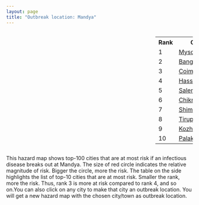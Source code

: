 ```yaml
---
layout: page
title: "Outbreak location: Mandya"
---
```

<div style="width: 100%; overflow: auto;">
<div style="width: 75%; float: left;">
<div id="mapid">
<script src="https://buda-magenta.github.io/hazard_map/load_map.js"></script>

<script>
var marker_outbreak = L.marker([12.523889, 76.896196],{"autoPan": true}).addTo(map); marker_outbreak.bindTooltip("Mandya").openTooltip();

var circle_1 = L.circle([12.305183, 76.655361], {"pane": "markerPane", "color": "red", "fill": true, "fillOpacity": 0.2, "fillRule": "evenodd", "lineCap": "round", "lineJoin": "round", "opacity": 1.0, "radius": 234452, "stroke": true, "weight": 3}).addTo(map);
circle_1.bindTooltip("Mysore<br>rank: 1<br>hazard index: 0.234453")
circle_1.bindPopup('<a href="https://buda-magenta.github.io/hazard_map/Mysore">Mysore</a>')

var circle_2 = L.circle([12.979120, 77.591300], {"pane": "markerPane", "color": "red", "fill": true, "fillOpacity": 0.2, "fillRule": "evenodd", "lineCap": "round", "lineJoin": "round", "opacity": 1.0, "radius": 86278, "stroke": true, "weight": 3}).addTo(map);
circle_2.bindTooltip("Bangalore<br>rank: 2<br>hazard index: 0.086279")
circle_2.bindPopup('<a href="https://buda-magenta.github.io/hazard_map/Bangalore">Bangalore</a>')

var circle_3 = L.circle([11.001812, 76.962843], {"pane": "markerPane", "color": "red", "fill": true, "fillOpacity": 0.2, "fillRule": "evenodd", "lineCap": "round", "lineJoin": "round", "opacity": 1.0, "radius": 8425, "stroke": true, "weight": 3}).addTo(map);
circle_3.bindTooltip("Coimbatore<br>rank: 3<br>hazard index: 0.008425")
circle_3.bindPopup('<a href="https://buda-magenta.github.io/hazard_map/Coimbatore">Coimbatore</a>')

var circle_4 = L.circle([13.007082, 76.099270], {"pane": "markerPane", "color": "red", "fill": true, "fillOpacity": 0.2, "fillRule": "evenodd", "lineCap": "round", "lineJoin": "round", "opacity": 1.0, "radius": 6795, "stroke": true, "weight": 3}).addTo(map);
circle_4.bindTooltip("Hassan<br>rank: 4<br>hazard index: 0.006795")
circle_4.bindPopup('<a href="https://buda-magenta.github.io/hazard_map/Hassan">Hassan</a>')

var circle_5 = L.circle([11.664300, 78.146000], {"pane": "markerPane", "color": "red", "fill": true, "fillOpacity": 0.2, "fillRule": "evenodd", "lineCap": "round", "lineJoin": "round", "opacity": 1.0, "radius": 6756, "stroke": true, "weight": 3}).addTo(map);
circle_5.bindTooltip("Salem<br>rank: 5<br>hazard index: 0.006756")
circle_5.bindPopup('<a href="https://buda-magenta.github.io/hazard_map/Salem">Salem</a>')

var circle_6 = L.circle([13.318014, 75.773874], {"pane": "markerPane", "color": "red", "fill": true, "fillOpacity": 0.2, "fillRule": "evenodd", "lineCap": "round", "lineJoin": "round", "opacity": 1.0, "radius": 3946, "stroke": true, "weight": 3}).addTo(map);
circle_6.bindTooltip("Chikmagalur<br>rank: 6<br>hazard index: 0.003946")
circle_6.bindPopup('<a href="https://buda-magenta.github.io/hazard_map/Chikmagalur">Chikmagalur</a>')

var circle_7 = L.circle([13.932609, 75.574978], {"pane": "markerPane", "color": "red", "fill": true, "fillOpacity": 0.2, "fillRule": "evenodd", "lineCap": "round", "lineJoin": "round", "opacity": 1.0, "radius": 3758, "stroke": true, "weight": 3}).addTo(map);
circle_7.bindTooltip("Shimoga<br>rank: 7<br>hazard index: 0.003759")
circle_7.bindPopup('<a href="https://buda-magenta.github.io/hazard_map/Shimoga">Shimoga</a>')

var circle_8 = L.circle([11.101781, 77.345192], {"pane": "markerPane", "color": "red", "fill": true, "fillOpacity": 0.2, "fillRule": "evenodd", "lineCap": "round", "lineJoin": "round", "opacity": 1.0, "radius": 3528, "stroke": true, "weight": 3}).addTo(map);
circle_8.bindTooltip("Tiruppur<br>rank: 8<br>hazard index: 0.003529")
circle_8.bindPopup('<a href="https://buda-magenta.github.io/hazard_map/Tiruppur">Tiruppur</a>')

var circle_9 = L.circle([11.258608, 75.778874], {"pane": "markerPane", "color": "red", "fill": true, "fillOpacity": 0.2, "fillRule": "evenodd", "lineCap": "round", "lineJoin": "round", "opacity": 1.0, "radius": 3399, "stroke": true, "weight": 3}).addTo(map);
circle_9.bindTooltip("Kozhikode<br>rank: 9<br>hazard index: 0.003400")
circle_9.bindPopup('<a href="https://buda-magenta.github.io/hazard_map/Kozhikode">Kozhikode</a>')

var circle_10 = L.circle([10.787898, 76.474087], {"pane": "markerPane", "color": "red", "fill": true, "fillOpacity": 0.2, "fillRule": "evenodd", "lineCap": "round", "lineJoin": "round", "opacity": 1.0, "radius": 3184, "stroke": true, "weight": 3}).addTo(map);
circle_10.bindTooltip("Palakkad<br>rank: 10<br>hazard index: 0.003185")
circle_10.bindPopup('<a href="https://buda-magenta.github.io/hazard_map/Palakkad">Palakkad</a>')

var circle_11 = L.circle([13.340077, 77.100621], {"pane": "markerPane", "color": "red", "fill": true, "fillOpacity": 0.2, "fillRule": "evenodd", "lineCap": "round", "lineJoin": "round", "opacity": 1.0, "radius": 2535, "stroke": true, "weight": 3}).addTo(map);
circle_11.bindTooltip("Tumkur<br>rank: 11<br>hazard index: 0.002535")
circle_11.bindPopup('<a href="https://buda-magenta.github.io/hazard_map/Tumkur">Tumkur</a>')

var circle_12 = L.circle([13.083694, 80.270186], {"pane": "markerPane", "color": "red", "fill": true, "fillOpacity": 0.2, "fillRule": "evenodd", "lineCap": "round", "lineJoin": "round", "opacity": 1.0, "radius": 2096, "stroke": true, "weight": 3}).addTo(map);
circle_12.bindTooltip("Chennai<br>rank: 12<br>hazard index: 0.002097")
circle_12.bindPopup('<a href="https://buda-magenta.github.io/hazard_map/Chennai">Chennai</a>')

var circle_13 = L.circle([11.876225, 75.373804], {"pane": "markerPane", "color": "red", "fill": true, "fillOpacity": 0.2, "fillRule": "evenodd", "lineCap": "round", "lineJoin": "round", "opacity": 1.0, "radius": 1825, "stroke": true, "weight": 3}).addTo(map);
circle_13.bindTooltip("Kannur<br>rank: 13<br>hazard index: 0.001825")
circle_13.bindPopup('<a href="https://buda-magenta.github.io/hazard_map/Kannur">Kannur</a>')

var circle_14 = L.circle([28.651718, 77.221939], {"pane": "markerPane", "color": "red", "fill": true, "fillOpacity": 0.2, "fillRule": "evenodd", "lineCap": "round", "lineJoin": "round", "opacity": 1.0, "radius": 1762, "stroke": true, "weight": 3}).addTo(map);
circle_14.bindTooltip("Delhi<br>rank: 14<br>hazard index: 0.001763")
circle_14.bindPopup('<a href="https://buda-magenta.github.io/hazard_map/Delhi">Delhi</a>')

var circle_15 = L.circle([20.166670, 79.172114], {"pane": "markerPane", "color": "red", "fill": true, "fillOpacity": 0.2, "fillRule": "evenodd", "lineCap": "round", "lineJoin": "round", "opacity": 1.0, "radius": 1757, "stroke": true, "weight": 3}).addTo(map);
circle_15.bindTooltip("Bhadravati<br>rank: 15<br>hazard index: 0.001758")
circle_15.bindPopup('<a href="https://buda-magenta.github.io/hazard_map/Bhadravati">Bhadravati</a>')

var circle_16 = L.circle([12.869810, 74.843008], {"pane": "markerPane", "color": "red", "fill": true, "fillOpacity": 0.2, "fillRule": "evenodd", "lineCap": "round", "lineJoin": "round", "opacity": 1.0, "radius": 1738, "stroke": true, "weight": 3}).addTo(map);
circle_16.bindTooltip("Mangalore<br>rank: 16<br>hazard index: 0.001739")
circle_16.bindPopup('<a href="https://buda-magenta.github.io/hazard_map/Mangalore">Mangalore</a>')

var circle_17 = L.circle([15.351838, 75.137985], {"pane": "markerPane", "color": "red", "fill": true, "fillOpacity": 0.2, "fillRule": "evenodd", "lineCap": "round", "lineJoin": "round", "opacity": 1.0, "radius": 1583, "stroke": true, "weight": 3}).addTo(map);
circle_17.bindTooltip("Hubli<br>rank: 17<br>hazard index: 0.001583")
circle_17.bindPopup('<a href="https://buda-magenta.github.io/hazard_map/Hubli">Hubli</a>')

var circle_18 = L.circle([19.075990, 72.877393], {"pane": "markerPane", "color": "red", "fill": true, "fillOpacity": 0.2, "fillRule": "evenodd", "lineCap": "round", "lineJoin": "round", "opacity": 1.0, "radius": 1459, "stroke": true, "weight": 3}).addTo(map);
circle_18.bindTooltip("Mumbai<br>rank: 18<br>hazard index: 0.001460")
circle_18.bindPopup('<a href="https://buda-magenta.github.io/hazard_map/Mumbai">Mumbai</a>')

var circle_19 = L.circle([17.388786, 78.461065], {"pane": "markerPane", "color": "red", "fill": true, "fillOpacity": 0.2, "fillRule": "evenodd", "lineCap": "round", "lineJoin": "round", "opacity": 1.0, "radius": 1288, "stroke": true, "weight": 3}).addTo(map);
circle_19.bindTooltip("Hyderabad<br>rank: 19<br>hazard index: 0.001288")
circle_19.bindPopup('<a href="https://buda-magenta.github.io/hazard_map/Hyderabad">Hyderabad</a>')

var circle_20 = L.circle([11.369204, 77.676627], {"pane": "markerPane", "color": "red", "fill": true, "fillOpacity": 0.2, "fillRule": "evenodd", "lineCap": "round", "lineJoin": "round", "opacity": 1.0, "radius": 1276, "stroke": true, "weight": 3}).addTo(map);
circle_20.bindTooltip("Erode<br>rank: 20<br>hazard index: 0.001276")
circle_20.bindPopup('<a href="https://buda-magenta.github.io/hazard_map/Erode">Erode</a>')

var circle_21 = L.circle([13.826383, 77.493772], {"pane": "markerPane", "color": "red", "fill": true, "fillOpacity": 0.2, "fillRule": "evenodd", "lineCap": "round", "lineJoin": "round", "opacity": 1.0, "radius": 1233, "stroke": true, "weight": 3}).addTo(map);
circle_21.bindTooltip("Hindupur<br>rank: 21<br>hazard index: 0.001234")
circle_21.bindPopup('<a href="https://buda-magenta.github.io/hazard_map/Hindupur">Hindupur</a>')

var circle_22 = L.circle([12.955100, 78.269900], {"pane": "markerPane", "color": "red", "fill": true, "fillOpacity": 0.2, "fillRule": "evenodd", "lineCap": "round", "lineJoin": "round", "opacity": 1.0, "radius": 1198, "stroke": true, "weight": 3}).addTo(map);
circle_22.bindTooltip("Robertson Pet<br>rank: 22<br>hazard index: 0.001199")
circle_22.bindPopup('<a href="https://buda-magenta.github.io/hazard_map/Robertson_Pet">Robertson Pet</a>')

var circle_23 = L.circle([14.226644, 76.400512], {"pane": "markerPane", "color": "red", "fill": true, "fillOpacity": 0.2, "fillRule": "evenodd", "lineCap": "round", "lineJoin": "round", "opacity": 1.0, "radius": 1102, "stroke": true, "weight": 3}).addTo(map);
circle_23.bindTooltip("Chitradurga<br>rank: 23<br>hazard index: 0.001103")
circle_23.bindPopup('<a href="https://buda-magenta.github.io/hazard_map/Chitradurga">Chitradurga</a>')

var circle_24 = L.circle([13.137000, 78.133961], {"pane": "markerPane", "color": "red", "fill": true, "fillOpacity": 0.2, "fillRule": "evenodd", "lineCap": "round", "lineJoin": "round", "opacity": 1.0, "radius": 1090, "stroke": true, "weight": 3}).addTo(map);
circle_24.bindTooltip("Kolar<br>rank: 24<br>hazard index: 0.001090")
circle_24.bindPopup('<a href="https://buda-magenta.github.io/hazard_map/Kolar">Kolar</a>')

var circle_25 = L.circle([12.732884, 77.830948], {"pane": "markerPane", "color": "red", "fill": true, "fillOpacity": 0.2, "fillRule": "evenodd", "lineCap": "round", "lineJoin": "round", "opacity": 1.0, "radius": 1066, "stroke": true, "weight": 3}).addTo(map);
circle_25.bindTooltip("Hosur<br>rank: 25<br>hazard index: 0.001067")
circle_25.bindPopup('<a href="https://buda-magenta.github.io/hazard_map/Hosur">Hosur</a>')

var circle_26 = L.circle([14.466127, 75.920636], {"pane": "markerPane", "color": "red", "fill": true, "fillOpacity": 0.2, "fillRule": "evenodd", "lineCap": "round", "lineJoin": "round", "opacity": 1.0, "radius": 901, "stroke": true, "weight": 3}).addTo(map);
circle_26.bindTooltip("Davanagere<br>rank: 26<br>hazard index: 0.000901")
circle_26.bindPopup('<a href="https://buda-magenta.github.io/hazard_map/Davanagere">Davanagere</a>')

var circle_27 = L.circle([22.541418, 88.357691], {"pane": "markerPane", "color": "red", "fill": true, "fillOpacity": 0.2, "fillRule": "evenodd", "lineCap": "round", "lineJoin": "round", "opacity": 1.0, "radius": 874, "stroke": true, "weight": 3}).addTo(map);
circle_27.bindTooltip("Kolkata<br>rank: 27<br>hazard index: 0.000875")
circle_27.bindPopup('<a href="https://buda-magenta.github.io/hazard_map/Kolkata">Kolkata</a>')

var circle_28 = L.circle([12.792907, 78.699917], {"pane": "markerPane", "color": "red", "fill": true, "fillOpacity": 0.2, "fillRule": "evenodd", "lineCap": "round", "lineJoin": "round", "opacity": 1.0, "radius": 769, "stroke": true, "weight": 3}).addTo(map);
circle_28.bindTooltip("Ambur<br>rank: 28<br>hazard index: 0.000769")
circle_28.bindPopup('<a href="https://buda-magenta.github.io/hazard_map/Ambur">Ambur</a>')

var circle_29 = L.circle([18.521428, 73.854454], {"pane": "markerPane", "color": "red", "fill": true, "fillOpacity": 0.2, "fillRule": "evenodd", "lineCap": "round", "lineJoin": "round", "opacity": 1.0, "radius": 683, "stroke": true, "weight": 3}).addTo(map);
circle_29.bindTooltip("Pune<br>rank: 29<br>hazard index: 0.000683")
circle_29.bindPopup('<a href="https://buda-magenta.github.io/hazard_map/Pune">Pune</a>')

var circle_30 = L.circle([17.849907, 75.276320], {"pane": "markerPane", "color": "red", "fill": true, "fillOpacity": 0.2, "fillRule": "evenodd", "lineCap": "round", "lineJoin": "round", "opacity": 1.0, "radius": 626, "stroke": true, "weight": 3}).addTo(map);
circle_30.bindTooltip("Solapur<br>rank: 30<br>hazard index: 0.000626")
circle_30.bindPopup('<a href="https://buda-magenta.github.io/hazard_map/Solapur">Solapur</a>')

var circle_31 = L.circle([23.021624, 72.579707], {"pane": "markerPane", "color": "red", "fill": true, "fillOpacity": 0.2, "fillRule": "evenodd", "lineCap": "round", "lineJoin": "round", "opacity": 1.0, "radius": 458, "stroke": true, "weight": 3}).addTo(map);
circle_31.bindTooltip("Ahmedabad<br>rank: 31<br>hazard index: 0.000459")
circle_31.bindPopup('<a href="https://buda-magenta.github.io/hazard_map/Ahmedabad">Ahmedabad</a>')

var circle_32 = L.circle([9.931308, 76.267414], {"pane": "markerPane", "color": "red", "fill": true, "fillOpacity": 0.2, "fillRule": "evenodd", "lineCap": "round", "lineJoin": "round", "opacity": 1.0, "radius": 404, "stroke": true, "weight": 3}).addTo(map);
circle_32.bindTooltip("Kochi<br>rank: 32<br>hazard index: 0.000404")
circle_32.bindPopup('<a href="https://buda-magenta.github.io/hazard_map/Kochi">Kochi</a>')

var circle_33 = L.circle([16.508759, 80.618510], {"pane": "markerPane", "color": "red", "fill": true, "fillOpacity": 0.2, "fillRule": "evenodd", "lineCap": "round", "lineJoin": "round", "opacity": 1.0, "radius": 387, "stroke": true, "weight": 3}).addTo(map);
circle_33.bindTooltip("Vijayawada<br>rank: 33<br>hazard index: 0.000387")
circle_33.bindPopup('<a href="https://buda-magenta.github.io/hazard_map/Vijayawada">Vijayawada</a>')

var circle_34 = L.circle([17.723128, 83.301284], {"pane": "markerPane", "color": "red", "fill": true, "fillOpacity": 0.2, "fillRule": "evenodd", "lineCap": "round", "lineJoin": "round", "opacity": 1.0, "radius": 383, "stroke": true, "weight": 3}).addTo(map);
circle_34.bindTooltip("Visakhapatnam<br>rank: 34<br>hazard index: 0.000384")
circle_34.bindPopup('<a href="https://buda-magenta.github.io/hazard_map/Visakhapatnam">Visakhapatnam</a>')

var circle_35 = L.circle([14.654623, 77.556260], {"pane": "markerPane", "color": "red", "fill": true, "fillOpacity": 0.2, "fillRule": "evenodd", "lineCap": "round", "lineJoin": "round", "opacity": 1.0, "radius": 374, "stroke": true, "weight": 3}).addTo(map);
circle_35.bindTooltip("Anantapur<br>rank: 35<br>hazard index: 0.000375")
circle_35.bindPopup('<a href="https://buda-magenta.github.io/hazard_map/Anantapur">Anantapur</a>')

var circle_36 = L.circle([9.926115, 78.114098], {"pane": "markerPane", "color": "red", "fill": true, "fillOpacity": 0.2, "fillRule": "evenodd", "lineCap": "round", "lineJoin": "round", "opacity": 1.0, "radius": 351, "stroke": true, "weight": 3}).addTo(map);
circle_36.bindTooltip("Madurai<br>rank: 36<br>hazard index: 0.000352")
circle_36.bindPopup('<a href="https://buda-magenta.github.io/hazard_map/Madurai">Madurai</a>')

var circle_37 = L.circle([15.398403, 73.812918], {"pane": "markerPane", "color": "red", "fill": true, "fillOpacity": 0.2, "fillRule": "evenodd", "lineCap": "round", "lineJoin": "round", "opacity": 1.0, "radius": 350, "stroke": true, "weight": 3}).addTo(map);
circle_37.bindTooltip("Vasco Da Gama<br>rank: 37<br>hazard index: 0.000350")
circle_37.bindPopup('<a href="https://buda-magenta.github.io/hazard_map/Vasco_Da_Gama">Vasco Da Gama</a>')

var circle_38 = L.circle([10.525626, 76.213254], {"pane": "markerPane", "color": "red", "fill": true, "fillOpacity": 0.2, "fillRule": "evenodd", "lineCap": "round", "lineJoin": "round", "opacity": 1.0, "radius": 348, "stroke": true, "weight": 3}).addTo(map);
circle_38.bindTooltip("Thrissur<br>rank: 38<br>hazard index: 0.000349")
circle_38.bindPopup('<a href="https://buda-magenta.github.io/hazard_map/Thrissur">Thrissur</a>')

var circle_39 = L.circle([20.266777, 85.843559], {"pane": "markerPane", "color": "red", "fill": true, "fillOpacity": 0.2, "fillRule": "evenodd", "lineCap": "round", "lineJoin": "round", "opacity": 1.0, "radius": 344, "stroke": true, "weight": 3}).addTo(map);
circle_39.bindTooltip("Bhubaneswar<br>rank: 39<br>hazard index: 0.000344")
circle_39.bindPopup('<a href="https://buda-magenta.github.io/hazard_map/Bhubaneswar">Bhubaneswar</a>')

var circle_40 = L.circle([8.576971, 77.050125], {"pane": "markerPane", "color": "red", "fill": true, "fillOpacity": 0.2, "fillRule": "evenodd", "lineCap": "round", "lineJoin": "round", "opacity": 1.0, "radius": 287, "stroke": true, "weight": 3}).addTo(map);
circle_40.bindTooltip("Thiruvananthapuram<br>rank: 40<br>hazard index: 0.000287")
circle_40.bindPopup('<a href="https://buda-magenta.github.io/hazard_map/Thiruvananthapuram">Thiruvananthapuram</a>')

var circle_41 = L.circle([10.804973, 78.687030], {"pane": "markerPane", "color": "red", "fill": true, "fillOpacity": 0.2, "fillRule": "evenodd", "lineCap": "round", "lineJoin": "round", "opacity": 1.0, "radius": 249, "stroke": true, "weight": 3}).addTo(map);
circle_41.bindTooltip("Tiruchirappalli<br>rank: 41<br>hazard index: 0.000249")
circle_41.bindPopup('<a href="https://buda-magenta.github.io/hazard_map/Tiruchirappalli">Tiruchirappalli</a>')

var circle_42 = L.circle([21.149813, 79.082056], {"pane": "markerPane", "color": "red", "fill": true, "fillOpacity": 0.2, "fillRule": "evenodd", "lineCap": "round", "lineJoin": "round", "opacity": 1.0, "radius": 229, "stroke": true, "weight": 3}).addTo(map);
circle_42.bindTooltip("Nagpur<br>rank: 42<br>hazard index: 0.000229")
circle_42.bindPopup('<a href="https://buda-magenta.github.io/hazard_map/Nagpur">Nagpur</a>')

var circle_43 = L.circle([14.422347, 77.720069], {"pane": "markerPane", "color": "red", "fill": true, "fillOpacity": 0.2, "fillRule": "evenodd", "lineCap": "round", "lineJoin": "round", "opacity": 1.0, "radius": 223, "stroke": true, "weight": 3}).addTo(map);
circle_43.bindTooltip("Dharmavaram<br>rank: 43<br>hazard index: 0.000223")
circle_43.bindPopup('<a href="https://buda-magenta.github.io/hazard_map/Dharmavaram">Dharmavaram</a>')

var circle_44 = L.circle([14.625888, 75.635724], {"pane": "markerPane", "color": "red", "fill": true, "fillOpacity": 0.2, "fillRule": "evenodd", "lineCap": "round", "lineJoin": "round", "opacity": 1.0, "radius": 218, "stroke": true, "weight": 3}).addTo(map);
circle_44.bindTooltip("Ranibennur<br>rank: 44<br>hazard index: 0.000219")
circle_44.bindPopup('<a href="https://buda-magenta.github.io/hazard_map/Ranibennur">Ranibennur</a>')

var circle_45 = L.circle([17.166667, 77.083333], {"pane": "markerPane", "color": "red", "fill": true, "fillOpacity": 0.2, "fillRule": "evenodd", "lineCap": "round", "lineJoin": "round", "opacity": 1.0, "radius": 208, "stroke": true, "weight": 3}).addTo(map);
circle_45.bindTooltip("Gulbarga<br>rank: 45<br>hazard index: 0.000209")
circle_45.bindPopup('<a href="https://buda-magenta.github.io/hazard_map/Gulbarga">Gulbarga</a>')

var circle_46 = L.circle([26.838100, 80.934600], {"pane": "markerPane", "color": "red", "fill": true, "fillOpacity": 0.2, "fillRule": "evenodd", "lineCap": "round", "lineJoin": "round", "opacity": 1.0, "radius": 207, "stroke": true, "weight": 3}).addTo(map);
circle_46.bindTooltip("Lucknow<br>rank: 46<br>hazard index: 0.000208")
circle_46.bindPopup('<a href="https://buda-magenta.github.io/hazard_map/Lucknow">Lucknow</a>')

var circle_47 = L.circle([18.793568, 80.815939], {"pane": "markerPane", "color": "red", "fill": true, "fillOpacity": 0.2, "fillRule": "evenodd", "lineCap": "round", "lineJoin": "round", "opacity": 1.0, "radius": 201, "stroke": true, "weight": 3}).addTo(map);
circle_47.bindTooltip("Bijapur<br>rank: 47<br>hazard index: 0.000201")
circle_47.bindPopup('<a href="https://buda-magenta.github.io/hazard_map/Bijapur">Bijapur</a>')

var circle_48 = L.circle([26.915458, 75.818982], {"pane": "markerPane", "color": "red", "fill": true, "fillOpacity": 0.2, "fillRule": "evenodd", "lineCap": "round", "lineJoin": "round", "opacity": 1.0, "radius": 201, "stroke": true, "weight": 3}).addTo(map);
circle_48.bindTooltip("Jaipur<br>rank: 48<br>hazard index: 0.000201")
circle_48.bindPopup('<a href="https://buda-magenta.github.io/hazard_map/Jaipur">Jaipur</a>')

var circle_49 = L.circle([13.160105, 79.155551], {"pane": "markerPane", "color": "red", "fill": true, "fillOpacity": 0.2, "fillRule": "evenodd", "lineCap": "round", "lineJoin": "round", "opacity": 1.0, "radius": 191, "stroke": true, "weight": 3}).addTo(map);
circle_49.bindTooltip("Chittoor<br>rank: 49<br>hazard index: 0.000192")
circle_49.bindPopup('<a href="https://buda-magenta.github.io/hazard_map/Chittoor">Chittoor</a>')

var circle_50 = L.circle([26.180598, 91.753943], {"pane": "markerPane", "color": "red", "fill": true, "fillOpacity": 0.2, "fillRule": "evenodd", "lineCap": "round", "lineJoin": "round", "opacity": 1.0, "radius": 183, "stroke": true, "weight": 3}).addTo(map);
circle_50.bindTooltip("Guwahati<br>rank: 50<br>hazard index: 0.000183")
circle_50.bindPopup('<a href="https://buda-magenta.github.io/hazard_map/Guwahati">Guwahati</a>')

var circle_51 = L.circle([25.609324, 85.123525], {"pane": "markerPane", "color": "red", "fill": true, "fillOpacity": 0.2, "fillRule": "evenodd", "lineCap": "round", "lineJoin": "round", "opacity": 1.0, "radius": 182, "stroke": true, "weight": 3}).addTo(map);
circle_51.bindTooltip("Patna<br>rank: 51<br>hazard index: 0.000183")
circle_51.bindPopup('<a href="https://buda-magenta.github.io/hazard_map/Patna">Patna</a>')

var circle_52 = L.circle([12.794811, 79.000641], {"pane": "markerPane", "color": "red", "fill": true, "fillOpacity": 0.2, "fillRule": "evenodd", "lineCap": "round", "lineJoin": "round", "opacity": 1.0, "radius": 176, "stroke": true, "weight": 3}).addTo(map);
circle_52.bindTooltip("Vellore<br>rank: 52<br>hazard index: 0.000176")
circle_52.bindPopup('<a href="https://buda-magenta.github.io/hazard_map/Vellore">Vellore</a>')

var circle_53 = L.circle([13.573260, 78.479146], {"pane": "markerPane", "color": "red", "fill": true, "fillOpacity": 0.2, "fillRule": "evenodd", "lineCap": "round", "lineJoin": "round", "opacity": 1.0, "radius": 160, "stroke": true, "weight": 3}).addTo(map);
circle_53.bindTooltip("Madanapalle<br>rank: 53<br>hazard index: 0.000161")
circle_53.bindPopup('<a href="https://buda-magenta.github.io/hazard_map/Madanapalle">Madanapalle</a>')

var circle_54 = L.circle([13.631637, 79.423171], {"pane": "markerPane", "color": "red", "fill": true, "fillOpacity": 0.2, "fillRule": "evenodd", "lineCap": "round", "lineJoin": "round", "opacity": 1.0, "radius": 147, "stroke": true, "weight": 3}).addTo(map);
circle_54.bindTooltip("Tirupati<br>rank: 54<br>hazard index: 0.000148")
circle_54.bindPopup('<a href="https://buda-magenta.github.io/hazard_map/Tirupati">Tirupati</a>')

var circle_55 = L.circle([22.720362, 75.868200], {"pane": "markerPane", "color": "red", "fill": true, "fillOpacity": 0.2, "fillRule": "evenodd", "lineCap": "round", "lineJoin": "round", "opacity": 1.0, "radius": 146, "stroke": true, "weight": 3}).addTo(map);
circle_55.bindTooltip("Indore<br>rank: 55<br>hazard index: 0.000147")
circle_55.bindPopup('<a href="https://buda-magenta.github.io/hazard_map/Indore">Indore</a>')

var circle_56 = L.circle([25.531031, 78.652689], {"pane": "markerPane", "color": "red", "fill": true, "fillOpacity": 0.2, "fillRule": "evenodd", "lineCap": "round", "lineJoin": "round", "opacity": 1.0, "radius": 140, "stroke": true, "weight": 3}).addTo(map);
circle_56.bindTooltip("Jhansi<br>rank: 56<br>hazard index: 0.000141")
circle_56.bindPopup('<a href="https://buda-magenta.github.io/hazard_map/Jhansi">Jhansi</a>')

var circle_57 = L.circle([23.370035, 85.325013], {"pane": "markerPane", "color": "red", "fill": true, "fillOpacity": 0.2, "fillRule": "evenodd", "lineCap": "round", "lineJoin": "round", "opacity": 1.0, "radius": 137, "stroke": true, "weight": 3}).addTo(map);
circle_57.bindTooltip("Ranchi<br>rank: 57<br>hazard index: 0.000137")
circle_57.bindPopup('<a href="https://buda-magenta.github.io/hazard_map/Ranchi">Ranchi</a>')

var circle_58 = L.circle([21.170200, 72.831100], {"pane": "markerPane", "color": "red", "fill": true, "fillOpacity": 0.2, "fillRule": "evenodd", "lineCap": "round", "lineJoin": "round", "opacity": 1.0, "radius": 134, "stroke": true, "weight": 3}).addTo(map);
circle_58.bindTooltip("Surat<br>rank: 58<br>hazard index: 0.000135")
circle_58.bindPopup('<a href="https://buda-magenta.github.io/hazard_map/Surat">Surat</a>')

var circle_59 = L.circle([15.857267, 74.506934], {"pane": "markerPane", "color": "red", "fill": true, "fillOpacity": 0.2, "fillRule": "evenodd", "lineCap": "round", "lineJoin": "round", "opacity": 1.0, "radius": 130, "stroke": true, "weight": 3}).addTo(map);
circle_59.bindTooltip("Belgaum<br>rank: 59<br>hazard index: 0.000130")
circle_59.bindPopup('<a href="https://buda-magenta.github.io/hazard_map/Belgaum">Belgaum</a>')

var circle_60 = L.circle([15.143395, 76.919388], {"pane": "markerPane", "color": "red", "fill": true, "fillOpacity": 0.2, "fillRule": "evenodd", "lineCap": "round", "lineJoin": "round", "opacity": 1.0, "radius": 123, "stroke": true, "weight": 3}).addTo(map);
circle_60.bindTooltip("Bellary<br>rank: 60<br>hazard index: 0.000123")
circle_60.bindPopup('<a href="https://buda-magenta.github.io/hazard_map/Bellary">Bellary</a>')

var circle_61 = L.circle([12.227213, 79.070156], {"pane": "markerPane", "color": "red", "fill": true, "fillOpacity": 0.2, "fillRule": "evenodd", "lineCap": "round", "lineJoin": "round", "opacity": 1.0, "radius": 122, "stroke": true, "weight": 3}).addTo(map);
circle_61.bindTooltip("Tiruvannamalai<br>rank: 61<br>hazard index: 0.000123")
circle_61.bindPopup('<a href="https://buda-magenta.github.io/hazard_map/Tiruvannamalai">Tiruvannamalai</a>')

var circle_62 = L.circle([15.426365, 75.630079], {"pane": "markerPane", "color": "red", "fill": true, "fillOpacity": 0.2, "fillRule": "evenodd", "lineCap": "round", "lineJoin": "round", "opacity": 1.0, "radius": 110, "stroke": true, "weight": 3}).addTo(map);
circle_62.bindTooltip("Gadag<br>rank: 62<br>hazard index: 0.000110")
circle_62.bindPopup('<a href="https://buda-magenta.github.io/hazard_map/Gadag">Gadag</a>')

var circle_63 = L.circle([10.915649, 79.806949], {"pane": "markerPane", "color": "red", "fill": true, "fillOpacity": 0.2, "fillRule": "evenodd", "lineCap": "round", "lineJoin": "round", "opacity": 1.0, "radius": 108, "stroke": true, "weight": 3}).addTo(map);
circle_63.bindTooltip("Pondicherry<br>rank: 63<br>hazard index: 0.000109")
circle_63.bindPopup('<a href="https://buda-magenta.github.io/hazard_map/Pondicherry">Pondicherry</a>')

var circle_64 = L.circle([16.083333, 77.166667], {"pane": "markerPane", "color": "red", "fill": true, "fillOpacity": 0.2, "fillRule": "evenodd", "lineCap": "round", "lineJoin": "round", "opacity": 1.0, "radius": 92, "stroke": true, "weight": 3}).addTo(map);
circle_64.bindTooltip("Raichur<br>rank: 64<br>hazard index: 0.000093")
circle_64.bindPopup('<a href="https://buda-magenta.github.io/hazard_map/Raichur">Raichur</a>')

var circle_65 = L.circle([17.005045, 81.780473], {"pane": "markerPane", "color": "red", "fill": true, "fillOpacity": 0.2, "fillRule": "evenodd", "lineCap": "round", "lineJoin": "round", "opacity": 1.0, "radius": 86, "stroke": true, "weight": 3}).addTo(map);
circle_65.bindTooltip("Rajahmundry<br>rank: 65<br>hazard index: 0.000086")
circle_65.bindPopup('<a href="https://buda-magenta.github.io/hazard_map/Rajahmundry">Rajahmundry</a>')

var circle_66 = L.circle([30.733442, 76.779714], {"pane": "markerPane", "color": "red", "fill": true, "fillOpacity": 0.2, "fillRule": "evenodd", "lineCap": "round", "lineJoin": "round", "opacity": 1.0, "radius": 83, "stroke": true, "weight": 3}).addTo(map);
circle_66.bindTooltip("Chandigarh<br>rank: 66<br>hazard index: 0.000083")
circle_66.bindPopup('<a href="https://buda-magenta.github.io/hazard_map/Chandigarh">Chandigarh</a>')

var circle_67 = L.circle([19.194329, 72.970178], {"pane": "markerPane", "color": "red", "fill": true, "fillOpacity": 0.2, "fillRule": "evenodd", "lineCap": "round", "lineJoin": "round", "opacity": 1.0, "radius": 81, "stroke": true, "weight": 3}).addTo(map);
circle_67.bindTooltip("Thane<br>rank: 67<br>hazard index: 0.000082")
circle_67.bindPopup('<a href="https://buda-magenta.github.io/hazard_map/Thane">Thane</a>')

var circle_68 = L.circle([16.291519, 80.454159], {"pane": "markerPane", "color": "red", "fill": true, "fillOpacity": 0.2, "fillRule": "evenodd", "lineCap": "round", "lineJoin": "round", "opacity": 1.0, "radius": 80, "stroke": true, "weight": 3}).addTo(map);
circle_68.bindTooltip("Guntur<br>rank: 68<br>hazard index: 0.000081")
circle_68.bindPopup('<a href="https://buda-magenta.github.io/hazard_map/Guntur">Guntur</a>')

var circle_69 = L.circle([15.119651, 77.455290], {"pane": "markerPane", "color": "red", "fill": true, "fillOpacity": 0.2, "fillRule": "evenodd", "lineCap": "round", "lineJoin": "round", "opacity": 1.0, "radius": 80, "stroke": true, "weight": 3}).addTo(map);
circle_69.bindTooltip("Guntakal<br>rank: 69<br>hazard index: 0.000080")
circle_69.bindPopup('<a href="https://buda-magenta.github.io/hazard_map/Guntakal">Guntakal</a>')

var circle_70 = L.circle([26.698885, 88.320030], {"pane": "markerPane", "color": "red", "fill": true, "fillOpacity": 0.2, "fillRule": "evenodd", "lineCap": "round", "lineJoin": "round", "opacity": 1.0, "radius": 76, "stroke": true, "weight": 3}).addTo(map);
circle_70.bindTooltip("Bagdogra<br>rank: 70<br>hazard index: 0.000076")
circle_70.bindPopup('<a href="https://buda-magenta.github.io/hazard_map/Bagdogra">Bagdogra</a>')

var circle_71 = L.circle([8.701220, 77.579269], {"pane": "markerPane", "color": "red", "fill": true, "fillOpacity": 0.2, "fillRule": "evenodd", "lineCap": "round", "lineJoin": "round", "opacity": 1.0, "radius": 76, "stroke": true, "weight": 3}).addTo(map);
circle_71.bindTooltip("Tirunelveli<br>rank: 71<br>hazard index: 0.000076")
circle_71.bindPopup('<a href="https://buda-magenta.github.io/hazard_map/Tirunelveli">Tirunelveli</a>')

var circle_72 = L.circle([15.266493, 76.387230], {"pane": "markerPane", "color": "red", "fill": true, "fillOpacity": 0.2, "fillRule": "evenodd", "lineCap": "round", "lineJoin": "round", "opacity": 1.0, "radius": 74, "stroke": true, "weight": 3}).addTo(map);
circle_72.bindTooltip("Hospet<br>rank: 72<br>hazard index: 0.000074")
circle_72.bindPopup('<a href="https://buda-magenta.github.io/hazard_map/Hospet">Hospet</a>')

var circle_73 = L.circle([16.185317, 75.696792], {"pane": "markerPane", "color": "red", "fill": true, "fillOpacity": 0.2, "fillRule": "evenodd", "lineCap": "round", "lineJoin": "round", "opacity": 1.0, "radius": 69, "stroke": true, "weight": 3}).addTo(map);
circle_73.bindTooltip("Bagalkot<br>rank: 73<br>hazard index: 0.000069")
circle_73.bindPopup('<a href="https://buda-magenta.github.io/hazard_map/Bagalkot">Bagalkot</a>')

var circle_74 = L.circle([10.330330, 78.067398], {"pane": "markerPane", "color": "red", "fill": true, "fillOpacity": 0.2, "fillRule": "evenodd", "lineCap": "round", "lineJoin": "round", "opacity": 1.0, "radius": 69, "stroke": true, "weight": 3}).addTo(map);
circle_74.bindTooltip("Dindigul<br>rank: 74<br>hazard index: 0.000069")
circle_74.bindPopup('<a href="https://buda-magenta.github.io/hazard_map/Dindigul">Dindigul</a>')

var circle_75 = L.circle([9.500665, 76.412414], {"pane": "markerPane", "color": "red", "fill": true, "fillOpacity": 0.2, "fillRule": "evenodd", "lineCap": "round", "lineJoin": "round", "opacity": 1.0, "radius": 65, "stroke": true, "weight": 3}).addTo(map);
circle_75.bindTooltip("Alappuzha<br>rank: 75<br>hazard index: 0.000065")
circle_75.bindPopup('<a href="https://buda-magenta.github.io/hazard_map/Alappuzha">Alappuzha</a>')

var circle_76 = L.circle([16.850253, 74.594888], {"pane": "markerPane", "color": "red", "fill": true, "fillOpacity": 0.2, "fillRule": "evenodd", "lineCap": "round", "lineJoin": "round", "opacity": 1.0, "radius": 64, "stroke": true, "weight": 3}).addTo(map);
circle_76.bindTooltip("Sangli<br>rank: 76<br>hazard index: 0.000065")
circle_76.bindPopup('<a href="https://buda-magenta.github.io/hazard_map/Sangli">Sangli</a>')

var circle_77 = L.circle([25.335649, 83.007629], {"pane": "markerPane", "color": "red", "fill": true, "fillOpacity": 0.2, "fillRule": "evenodd", "lineCap": "round", "lineJoin": "round", "opacity": 1.0, "radius": 64, "stroke": true, "weight": 3}).addTo(map);
circle_77.bindTooltip("Varanasi<br>rank: 77<br>hazard index: 0.000064")
circle_77.bindPopup('<a href="https://buda-magenta.github.io/hazard_map/Varanasi">Varanasi</a>')

var circle_78 = L.circle([8.887951, 76.595501], {"pane": "markerPane", "color": "red", "fill": true, "fillOpacity": 0.2, "fillRule": "evenodd", "lineCap": "round", "lineJoin": "round", "opacity": 1.0, "radius": 63, "stroke": true, "weight": 3}).addTo(map);
circle_78.bindTooltip("Kollam<br>rank: 78<br>hazard index: 0.000064")
circle_78.bindPopup('<a href="https://buda-magenta.github.io/hazard_map/Kollam">Kollam</a>')

var circle_79 = L.circle([25.438130, 81.833800], {"pane": "markerPane", "color": "red", "fill": true, "fillOpacity": 0.2, "fillRule": "evenodd", "lineCap": "round", "lineJoin": "round", "opacity": 1.0, "radius": 57, "stroke": true, "weight": 3}).addTo(map);
circle_79.bindTooltip("Allahabad<br>rank: 79<br>hazard index: 0.000057")
circle_79.bindPopup('<a href="https://buda-magenta.github.io/hazard_map/Allahabad">Allahabad</a>')

var circle_80 = L.circle([23.160894, 79.949770], {"pane": "markerPane", "color": "red", "fill": true, "fillOpacity": 0.2, "fillRule": "evenodd", "lineCap": "round", "lineJoin": "round", "opacity": 1.0, "radius": 54, "stroke": true, "weight": 3}).addTo(map);
circle_80.bindTooltip("Jabalpur<br>rank: 80<br>hazard index: 0.000054")
circle_80.bindPopup('<a href="https://buda-magenta.github.io/hazard_map/Jabalpur">Jabalpur</a>')

var circle_81 = L.circle([14.449372, 79.987376], {"pane": "markerPane", "color": "red", "fill": true, "fillOpacity": 0.2, "fillRule": "evenodd", "lineCap": "round", "lineJoin": "round", "opacity": 1.0, "radius": 52, "stroke": true, "weight": 3}).addTo(map);
circle_81.bindTooltip("Nellore<br>rank: 81<br>hazard index: 0.000053")
circle_81.bindPopup('<a href="https://buda-magenta.github.io/hazard_map/Nellore">Nellore</a>')

var circle_82 = L.circle([17.910400, 77.519900], {"pane": "markerPane", "color": "red", "fill": true, "fillOpacity": 0.2, "fillRule": "evenodd", "lineCap": "round", "lineJoin": "round", "opacity": 1.0, "radius": 51, "stroke": true, "weight": 3}).addTo(map);
circle_82.bindTooltip("Bidar<br>rank: 82<br>hazard index: 0.000051")
circle_82.bindPopup('<a href="https://buda-magenta.github.io/hazard_map/Bidar">Bidar</a>')

var circle_83 = L.circle([22.297314, 73.194257], {"pane": "markerPane", "color": "red", "fill": true, "fillOpacity": 0.2, "fillRule": "evenodd", "lineCap": "round", "lineJoin": "round", "opacity": 1.0, "radius": 50, "stroke": true, "weight": 3}).addTo(map);
circle_83.bindTooltip("Vadodara<br>rank: 83<br>hazard index: 0.000050")
circle_83.bindPopup('<a href="https://buda-magenta.github.io/hazard_map/Vadodara">Vadodara</a>')

var circle_84 = L.circle([23.258486, 77.401989], {"pane": "markerPane", "color": "red", "fill": true, "fillOpacity": 0.2, "fillRule": "evenodd", "lineCap": "round", "lineJoin": "round", "opacity": 1.0, "radius": 50, "stroke": true, "weight": 3}).addTo(map);
circle_84.bindTooltip("Bhopal<br>rank: 84<br>hazard index: 0.000050")
circle_84.bindPopup('<a href="https://buda-magenta.github.io/hazard_map/Bhopal">Bhopal</a>')

var circle_85 = L.circle([8.805260, 78.145274], {"pane": "markerPane", "color": "red", "fill": true, "fillOpacity": 0.2, "fillRule": "evenodd", "lineCap": "round", "lineJoin": "round", "opacity": 1.0, "radius": 49, "stroke": true, "weight": 3}).addTo(map);
circle_85.bindTooltip("Thoothukudi<br>rank: 85<br>hazard index: 0.000049")
circle_85.bindPopup('<a href="https://buda-magenta.github.io/hazard_map/Thoothukudi">Thoothukudi</a>')

var circle_86 = L.circle([13.341917, 74.747323], {"pane": "markerPane", "color": "red", "fill": true, "fillOpacity": 0.2, "fillRule": "evenodd", "lineCap": "round", "lineJoin": "round", "opacity": 1.0, "radius": 48, "stroke": true, "weight": 3}).addTo(map);
circle_86.bindTooltip("Udupi<br>rank: 86<br>hazard index: 0.000048")
circle_86.bindPopup('<a href="https://buda-magenta.github.io/hazard_map/Udupi">Udupi</a>')

var circle_87 = L.circle([10.786027, 79.138150], {"pane": "markerPane", "color": "red", "fill": true, "fillOpacity": 0.2, "fillRule": "evenodd", "lineCap": "round", "lineJoin": "round", "opacity": 1.0, "radius": 48, "stroke": true, "weight": 3}).addTo(map);
circle_87.bindTooltip("Thanjavur<br>rank: 87<br>hazard index: 0.000048")
circle_87.bindPopup('<a href="https://buda-magenta.github.io/hazard_map/Thanjavur">Thanjavur</a>')

var circle_88 = L.circle([15.830925, 78.042537], {"pane": "markerPane", "color": "red", "fill": true, "fillOpacity": 0.2, "fillRule": "evenodd", "lineCap": "round", "lineJoin": "round", "opacity": 1.0, "radius": 46, "stroke": true, "weight": 3}).addTo(map);
circle_88.bindTooltip("Kurnool<br>rank: 88<br>hazard index: 0.000047")
circle_88.bindPopup('<a href="https://buda-magenta.github.io/hazard_map/Kurnool">Kurnool</a>')

var circle_89 = L.circle([16.702841, 74.240533], {"pane": "markerPane", "color": "red", "fill": true, "fillOpacity": 0.2, "fillRule": "evenodd", "lineCap": "round", "lineJoin": "round", "opacity": 1.0, "radius": 44, "stroke": true, "weight": 3}).addTo(map);
circle_89.bindTooltip("Kolhapur<br>rank: 89<br>hazard index: 0.000045")
circle_89.bindPopup('<a href="https://buda-magenta.github.io/hazard_map/Kolhapur">Kolhapur</a>')

var circle_90 = L.circle([11.715950, 79.767053], {"pane": "markerPane", "color": "red", "fill": true, "fillOpacity": 0.2, "fillRule": "evenodd", "lineCap": "round", "lineJoin": "round", "opacity": 1.0, "radius": 43, "stroke": true, "weight": 3}).addTo(map);
circle_90.bindTooltip("Cuddalore Port<br>rank: 90<br>hazard index: 0.000043")
circle_90.bindPopup('<a href="https://buda-magenta.github.io/hazard_map/Cuddalore_Port">Cuddalore Port</a>')

var circle_91 = L.circle([15.631900, 77.275900], {"pane": "markerPane", "color": "red", "fill": true, "fillOpacity": 0.2, "fillRule": "evenodd", "lineCap": "round", "lineJoin": "round", "opacity": 1.0, "radius": 41, "stroke": true, "weight": 3}).addTo(map);
circle_91.bindTooltip("Adoni<br>rank: 91<br>hazard index: 0.000042")
circle_91.bindPopup('<a href="https://buda-magenta.github.io/hazard_map/Adoni">Adoni</a>')

var circle_92 = L.circle([19.807608, 85.825254], {"pane": "markerPane", "color": "red", "fill": true, "fillOpacity": 0.2, "fillRule": "evenodd", "lineCap": "round", "lineJoin": "round", "opacity": 1.0, "radius": 39, "stroke": true, "weight": 3}).addTo(map);
circle_92.bindTooltip("Puri<br>rank: 92<br>hazard index: 0.000040")
circle_92.bindPopup('<a href="https://buda-magenta.github.io/hazard_map/Puri">Puri</a>')

var circle_93 = L.circle([21.237947, 81.633683], {"pane": "markerPane", "color": "red", "fill": true, "fillOpacity": 0.2, "fillRule": "evenodd", "lineCap": "round", "lineJoin": "round", "opacity": 1.0, "radius": 38, "stroke": true, "weight": 3}).addTo(map);
circle_93.bindTooltip("Raipur<br>rank: 93<br>hazard index: 0.000038")
circle_93.bindPopup('<a href="https://buda-magenta.github.io/hazard_map/Raipur">Raipur</a>')

var circle_94 = L.circle([31.634308, 74.873679], {"pane": "markerPane", "color": "red", "fill": true, "fillOpacity": 0.2, "fillRule": "evenodd", "lineCap": "round", "lineJoin": "round", "opacity": 1.0, "radius": 37, "stroke": true, "weight": 3}).addTo(map);
circle_94.bindTooltip("Amritsar<br>rank: 94<br>hazard index: 0.000038")
circle_94.bindPopup('<a href="https://buda-magenta.github.io/hazard_map/Amritsar">Amritsar</a>')

var circle_95 = L.circle([30.325565, 78.043681], {"pane": "markerPane", "color": "red", "fill": true, "fillOpacity": 0.2, "fillRule": "evenodd", "lineCap": "round", "lineJoin": "round", "opacity": 1.0, "radius": 37, "stroke": true, "weight": 3}).addTo(map);
circle_95.bindTooltip("Dehradun<br>rank: 95<br>hazard index: 0.000037")
circle_95.bindPopup('<a href="https://buda-magenta.github.io/hazard_map/Dehradun">Dehradun</a>')

var circle_96 = L.circle([19.439885, 72.880383], {"pane": "markerPane", "color": "red", "fill": true, "fillOpacity": 0.2, "fillRule": "evenodd", "lineCap": "round", "lineJoin": "round", "opacity": 1.0, "radius": 36, "stroke": true, "weight": 3}).addTo(map);
circle_96.bindTooltip("Vasai<br>rank: 96<br>hazard index: 0.000037")
circle_96.bindPopup('<a href="https://buda-magenta.github.io/hazard_map/Vasai">Vasai</a>')

var circle_97 = L.circle([19.169335, 77.311013], {"pane": "markerPane", "color": "red", "fill": true, "fillOpacity": 0.2, "fillRule": "evenodd", "lineCap": "round", "lineJoin": "round", "opacity": 1.0, "radius": 36, "stroke": true, "weight": 3}).addTo(map);
circle_97.bindTooltip("Nanded Waghala<br>rank: 97<br>hazard index: 0.000037")
circle_97.bindPopup('<a href="https://buda-magenta.github.io/hazard_map/Nanded_Waghala">Nanded Waghala</a>')

var circle_98 = L.circle([26.460914, 80.321759], {"pane": "markerPane", "color": "red", "fill": true, "fillOpacity": 0.2, "fillRule": "evenodd", "lineCap": "round", "lineJoin": "round", "opacity": 1.0, "radius": 33, "stroke": true, "weight": 3}).addTo(map);
circle_98.bindTooltip("Kanpur<br>rank: 98<br>hazard index: 0.000034")
circle_98.bindPopup('<a href="https://buda-magenta.github.io/hazard_map/Kanpur">Kanpur</a>')

var circle_99 = L.circle([20.843512, 75.525927], {"pane": "markerPane", "color": "red", "fill": true, "fillOpacity": 0.2, "fillRule": "evenodd", "lineCap": "round", "lineJoin": "round", "opacity": 1.0, "radius": 31, "stroke": true, "weight": 3}).addTo(map);
circle_99.bindTooltip("Jalgaon<br>rank: 99<br>hazard index: 0.000032")
circle_99.bindPopup('<a href="https://buda-magenta.github.io/hazard_map/Jalgaon">Jalgaon</a>')

var circle_100 = L.circle([10.346837, 78.654771], {"pane": "markerPane", "color": "red", "fill": true, "fillOpacity": 0.2, "fillRule": "evenodd", "lineCap": "round", "lineJoin": "round", "opacity": 1.0, "radius": 31, "stroke": true, "weight": 3}).addTo(map);
circle_100.bindTooltip("Neiveli<br>rank: 100<br>hazard index: 0.000031")
circle_100.bindPopup('<a href="https://buda-magenta.github.io/hazard_map/Neiveli">Neiveli</a>')
</script>
</div>
</div>


<div style="width: 20%; float: right;">
<table>
<tr>
<th>Rank</th>
<th>City</th>
</tr>

<tr>
<td>1</td>
<td><a href="https://buda-magenta.github.io/hazard_map/Mysore">Mysore</a></td>
</tr>

<tr>
<td>2</td>
<td><a href="https://buda-magenta.github.io/hazard_map/Bangalore">Bangalore</a></td>
</tr>

<tr>
<td>3</td>
<td><a href="https://buda-magenta.github.io/hazard_map/Coimbatore">Coimbatore</a></td>
</tr>

<tr>
<td>4</td>
<td><a href="https://buda-magenta.github.io/hazard_map/Hassan">Hassan</a></td>
</tr>

<tr>
<td>5</td>
<td><a href="https://buda-magenta.github.io/hazard_map/Salem">Salem</a></td>
</tr>

<tr>
<td>6</td>
<td><a href="https://buda-magenta.github.io/hazard_map/Chikmagalur">Chikmagalur</a></td>
</tr>

<tr>
<td>7</td>
<td><a href="https://buda-magenta.github.io/hazard_map/Shimoga">Shimoga</a></td>
</tr>

<tr>
<td>8</td>
<td><a href="https://buda-magenta.github.io/hazard_map/Tiruppur">Tiruppur</a></td>
</tr>

<tr>
<td>9</td>
<td><a href="https://buda-magenta.github.io/hazard_map/Kozhikode">Kozhikode</a></td>
</tr>

<tr>
<td>10</td>
<td><a href="https://buda-magenta.github.io/hazard_map/Palakkad">Palakkad</a></td>
</tr>

</table>
</div>
</div>


<p align="left">This hazard map shows top-100 cities that are at most risk if an infectious disease breaks out at Mandya. The size of red circle indicates the relative magnitude of risk. Bigger the circle, more the risk. The table on the side highlights the list of top-10 cities that are at most risk. Smaller the rank, more the risk. Thus, rank 3 is more at risk compared to rank 4, and so on.You can also click on any city to make that city an outbreak location. You will get a new hazard map with the chosen city/town as outbreak location.
</p>